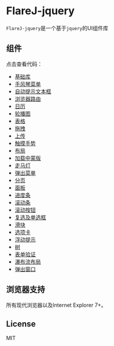 # FlareJ-jquery

`FlareJ-jquery`是一个基于`jquery`的UI组件库

## 组件

点击查看代码：

* [基础库](https://github.com/joe-sky/flarej-jquery/blob/master/codes/flareJ.Base.js)
* [手风琴菜单](https://github.com/joe-sky/flarej-jquery/blob/master/codes/flareJ.Accordion.js)
* [自动提示文本框](https://github.com/joe-sky/flarej-jquery/blob/master/codes/flareJ.AutoComplete.js)
* [浏览器路由](https://github.com/joe-sky/flarej-jquery/blob/master/codes/flareJ.BrowserHistory.js)
* [日历](https://github.com/joe-sky/flarej-jquery/blob/master/codes/flareJ.Calendar.js)
* [轮播图](https://github.com/joe-sky/flarej-jquery/blob/master/codes/flareJ.Carousel.js)
* [表格](https://github.com/joe-sky/flarej-jquery/blob/master/codes/flareJ.Datagrid.js)
* [拖拽](https://github.com/joe-sky/flarej-jquery/blob/master/codes/flareJ.DragDrop.js)
* [上传](https://github.com/joe-sky/flarej-jquery/blob/master/codes/flareJ.FileUpload.js)
* [触摸手势](https://github.com/joe-sky/flarej-jquery/blob/master/codes/flareJ.Gesture.js)
* [布局](https://github.com/joe-sky/flarej-jquery/blob/master/codes/flareJ.Layout.js)
* [加载中蒙版](https://github.com/joe-sky/flarej-jquery/blob/master/codes/flareJ.LoadMask.js)
* [走马灯](https://github.com/joe-sky/flarej-jquery/blob/master/codes/flareJ.Marquee.js)
* [弹出菜单](https://github.com/joe-sky/flarej-jquery/blob/master/codes/flareJ.Menu.js)
* [分页](https://github.com/joe-sky/flarej-jquery/blob/master/codes/flareJ.Pagination.js)
* [面板](https://github.com/joe-sky/flarej-jquery/blob/master/codes/flareJ.Panel.js)
* [进度条](https://github.com/joe-sky/flarej-jquery/blob/master/codes/flareJ.ProgressBar.js)
* [滚动条](https://github.com/joe-sky/flarej-jquery/blob/master/codes/flareJ.ScrollBar.js)
* [滚动按钮](https://github.com/joe-sky/flarej-jquery/blob/master/codes/flareJ.ScrollButton.js)
* [复选及单选框](https://github.com/joe-sky/flarej-jquery/blob/master/codes/flareJ.SelectBox.js)
* [滑块](https://github.com/joe-sky/flarej-jquery/blob/master/codes/flareJ.Slider.js)
* [选项卡](https://github.com/joe-sky/flarej-jquery/blob/master/codes/flareJ.Tabs.js)
* [浮动提示](https://github.com/joe-sky/flarej-jquery/blob/master/codes/flareJ.Tooltip.js)
* [树](https://github.com/joe-sky/flarej-jquery/blob/master/codes/flareJ.Tree.js)
* [表单验证](https://github.com/joe-sky/flarej-jquery/blob/master/codes/flareJ.Validate.js)
* [瀑布流布局](https://github.com/joe-sky/flarej-jquery/blob/master/codes/flareJ.Waterfall.js)
* [弹出窗口](https://github.com/joe-sky/flarej-jquery/blob/master/codes/flareJ.Window.js)

## 浏览器支持

所有现代浏览器以及Internet Explorer 7+。

## License

MIT